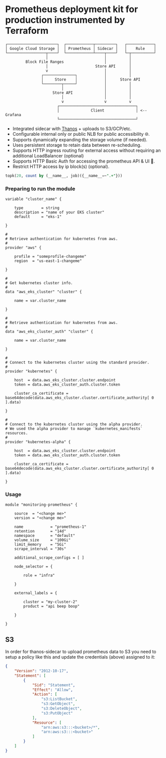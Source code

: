 # Prometheus deployment kit for production instrumented by Terraform

```text
┌──────────────────────┐  ┌────────────┬─────────┐   ┌────────────┐
│ Google Cloud Storage │  │ Prometheus │ Sidecar │   │    Rule    │
└─────────────────┬────┘  └────────────┴────┬────┘   └─┬──────────┘
                  │                         │          │
         Block File Ranges                  │          │
                  │                     Store API      │
                  v                         │          │
                ┌──────────────┐            │          │
                │     Store    │            │      Store API
                └────────┬─────┘            │          │
                         │                  │          │
                     Store API              │          │
                         │                  │          │
                         v                  v          v
                       ┌──────────────────────────────────┐
                       │              Client              │ <-- Grafana
                       └──────────────────────────────────┘
```

* Integrated sidecar with [Thanos](https://thanos.io) + uploads to S3/GCP/etc.
* Configurable internal only or public NLB for public accessibility 🌐.
* Supports dynamically expanding the storage volume (if needed).
* Uses persistent storage to retain data between re-scheduling.
* Supports HTTP ingress routing for external access without requiring an additional LoadBalancer (optional)
* Supports HTTP Basic Auth for accessing the prometheus API & UI 🔐.
* Restrict HTTP access by ip block(s) (optional).

```sql
topk(20, count by (__name__, job)({__name__=~".+"}))
```

### Preparing to run the module

```hcl
variable "cluster_name" {

    type        = string
    description = "name of your EKS cluster"
    default     = "eks-1"

}

#
# Retrieve authentication for kubernetes from aws.
#
provider "aws" {

    profile = "someprofile-changeme"
    region  = "us-east-1-changeme"

}

#
# Get kubernetes cluster info.
#
data "aws_eks_cluster" "cluster" {

    name = var.cluster_name

}

#
# Retrieve authentication for kubernetes from aws.
#
data "aws_eks_cluster_auth" "cluster" {

    name = var.cluster_name

}

#
# Connect to the kubernetes cluster using the standard provider.
#
provider "kubernetes" {

    host  = data.aws_eks_cluster.cluster.endpoint
    token = data.aws_eks_cluster_auth.cluster.token

    cluster_ca_certificate = base64decode(data.aws_eks_cluster.cluster.certificate_authority[ 0 ].data)

}

#
# Connect to the kubernetes cluster using the alpha provider.
# We used the alpha provider to manage `kubernetes_manifests` resources.
#
provider "kubernetes-alpha" {

    host  = data.aws_eks_cluster.cluster.endpoint
    token = data.aws_eks_cluster_auth.cluster.token

    cluster_ca_certificate = base64decode(data.aws_eks_cluster.cluster.certificate_authority[ 0 ].data)

}
```

### Usage

```hcl
module "monitoring-prometheus" {

    source  = "<change me>"
    version = "<change me>"

    name            = "prometheus-1"
    retention       = "14d"
    namespace       = "default"
    volume_size     = "100Gi"
    limit_memory    = "5Gi"
    scrape_interval = "30s"

    additional_scrape_configs = [ ]

    node_selector = {

        role = "infra"

    }

    external_labels = {

        cluster = "my-cluster-2"
        product = "api beep boop"

    }

}
```

## S3

In order for thanos-sidecar to upload prometheus data to S3 you need to setup a policy like this and update the
credentials (above) assigned to it:

```json
{
    "Version": "2012-10-17",
    "Statement": [
        {
            "Sid": "Statement",
            "Effect": "Allow",
            "Action": [
                "s3:ListBucket",
                "s3:GetObject",
                "s3:DeleteObject",
                "s3:PutObject"
            ],
            "Resource": [
                "arn:aws:s3:::<bucket>/*",
                "arn:aws:s3:::<bucket>"
            ]
        }
    ]
}
```

